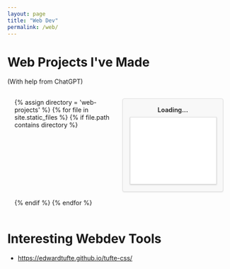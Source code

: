 ```yaml
---
layout: page
title: "Web Dev"
permalink: /web/
---
```


<style>
  .grid-gallery {
    display: grid;
    grid-template-columns: repeat(auto-fit, minmax(200px, 1fr));
    grid-gap: 16px;
    padding: 16px;
  }

  .gallery-item {
    position: relative;
    overflow: hidden;
    padding: 16px;
    border: 1px solid #ddd;
    border-radius: 4px;
    background-color: #f8f8f8;
    box-shadow: 0 1px 3px rgba(0, 0, 0, 0.1);
    transition: box-shadow 0.3s;
  }

  .gallery-item:hover {
    box-shadow: 0 4px 6px rgba(0, 0, 0, 0.1);
  }

  .gallery-item a {
    display: block;
    margin-bottom: 8px;
    font-weight: bold;
    text-align: center;
    color: #333;
    text-decoration: none;
    transition: color 0.3s;
  }

  .gallery-item a:hover {
    color: #007bff;
  }

  .gallery-item iframe {
    width: 100%;
    border: 1px solid #ddd;
    box-shadow: 0 1px 3px rgba(0, 0, 0, 0.2);
  }
</style>

# Web Projects I've Made
(With help from ChatGPT)

<div class="grid-gallery">
{% assign directory = 'web-projects' %}
{% for file in site.static_files %}
  {% if file.path contains directory %}
    <div class="gallery-item">
      <a href="{{ file.path }}" target="_blank" data-src="{{ file.path }}">Loading...</a>
      <iframe src="{{ file.path }}" width="200" height="150" frameborder="0"></iframe>
    </div>
  {% endif %}
{% endfor %}
</div>

<script>
  document.addEventListener('DOMContentLoaded', function () {
    const links = document.querySelectorAll('.gallery-item a[data-src]');

    links.forEach((link) => {
      const src = link.getAttribute('data-src');

      fetch(src)
        .then((response) => response.text())
        .then((html) => {
          const parser = new DOMParser();
          const doc = parser.parseFromString(html, 'text/html');
          const title = doc.querySelector('title').innerText;
          link.innerText = title;
        })
        .catch((error) => {
          console.error('Error fetching HTML file:', error);
          link.innerText = filename; // Use the filename as the fallback
    });
  });
</script>

# Interesting Webdev Tools
- https://edwardtufte.github.io/tufte-css/